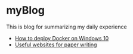 # myBlog
This is blog for summarizing my daily experience

- [How to deploy Docker on Windows 10]() 
- [Useful websites for paper writing]()
